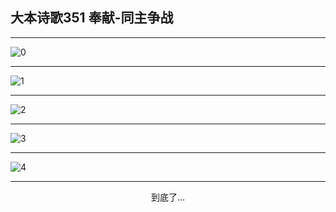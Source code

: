
## 大本诗歌351 奉献-同主争战
        
<div id="aplayer0"></div>

---

<img alt="0" data-original="/data/d0351/0.png">

---

<img alt="1" data-original="/data/d0351/1.png">

---

<img alt="2" data-original="/data/d0351/2.png">

---

<img alt="3" data-original="/data/d0351/3.png">

---

<img alt="4" data-original="/data/d0351/4.png">

---

<p style="text-align: center">到底了...</p>

<script src="/js/dist-view.js"></script>

<script>
MAIN.id = 'd0351';
        
const ap0 = new APlayer({
    container: document.getElementById('aplayer0'),
    volume: 1,
    loop: 'none',
    preload: 'none',
    audio: [{
        name: '大本诗歌351.mp3',
        artist: '大本诗歌',
        url: 'https://res.wx.qq.com/voice/getvoice?mediaid=MzI0NTk3MDM5M18yMjQ3NDkxODQ1',
        cover: '/favicon'
    }]
});
</script>

